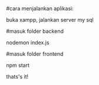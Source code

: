 #cara menjalankan aplikasi:  

buka xampp, jalankan server my sql  

#masuk folder backend  

nodemon index.js  

#masuk folder frontend  

npm start


thats's it!
